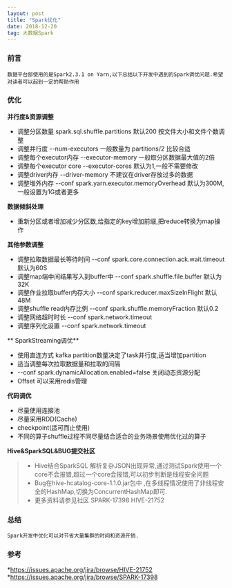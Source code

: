 ```yaml
---
layout: post
title: "Spark优化"
date: 2018-12-20  
tag: 大数据Spark
---
```


### 前言
    
	数据平台部使用的是Spark2.3.1 on Yarn,以下总结以下开发中遇到的Spark调优问题.希望对读者可以起到一定的帮助作用

### 优化

**并行度&资源调整**

* 调整分区数量              spark.sql.shuffle.partitions                      默认200 按文件大小和文件个数调整
* 调整并行度                --num-executors                                   一般数量为 partitions/2 比较合适
* 调整每个executor内存      --executor-memory                                 一般取分区数据最大值的2倍
* 调整每个executor core     --executor-cores                                  默认为1,一般不需要修改
* 调整driver内存            --driver-memory                                   不建议在driver存放过多的数据
* 调整堆外内存              --conf spark.yarn.executor.memoryOverhead         默认为300M,一般设置为1G或者更多


**数据倾斜处理**

* 重新分区或者增加减少分区数,给指定的key增加前缀,把reduce转换为map操作

**其他参数调整**

* 调整拉取数据最长等待时间          --conf spark.core.connection.ack.wait.timeout     默认为60S
* 调整map端中间结果写入到buffer中   --conf spark.shuffle.file.buffer                  默认为32K
* 调整作业拉取buffer内存大小        --conf spark.reducer.maxSizeInFlight              默认48M
* 调整shuffle read内存比例          --conf spark.shuffle.memoryFraction               默认0.2
* 调整网络超时时长                  --conf spark.network.timeout
* 调整序列化设置                    --conf spark.network.timeout

** SparkStreaming调优**

* 使用直连方式 kafka partition数量决定了task并行度,适当增加partition
* 适当调整每次拉取数据量和拉取的间隔
* --conf spark.dynamicAllocation.enabled=false 关闭动态资源分配
* Offset 可以采用redis管理

**代码调优**

* 尽量使用连接池
* 尽量采用RDD(Cache)
* checkpoint(适可而止使用)
* 不同的算子shuffle过程不同尽量结合适合的业务场景使用优化过的算子

**Hive&SparkSQL&BUG提交社区**

> * Hive结合SparkSQL 解析复杂JSON出现异常,通过测试Spark使用一个core不会报错,超过一个core会报错,可以初步判断是线程安全问题
> * Bug在hive-hcatalog-core-1.1.0.jar包中 ,在多线程情况使用了非线程安全的HashMap,切换为ConcurrentHashMap即可.
> * 更多资料请参见社区 SPARK-17398 HIVE-21752


### 总结

	Spark开发中优化可以对节省大量集群的时间和资源开销.

### 参考

*https://issues.apache.org/jira/browse/HIVE-21752
*https://issues.apache.org/jira/browse/SPARK-17398

